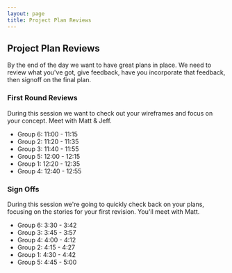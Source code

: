 ```yaml
---
layout: page
title: Project Plan Reviews
---
```


## Project Plan Reviews

By the end of the day we want to have great plans in place. We need to review what you've got, give feedback, have you incorporate that feedback, then signoff on the final plan.

### First Round Reviews

During this session we want to check out your wireframes and focus on your concept. Meet with Matt & Jeff.

* Group 6: 11:00 - 11:15
* Group 2: 11:20 - 11:35
* Group 3: 11:40 - 11:55
* Group 5: 12:00 - 12:15
* Group 1: 12:20 - 12:35
* Group 4: 12:40 - 12:55

### Sign Offs

During this session we're going to quickly check back on your plans, focusing on the stories for your first revision. You'll meet with Matt.

* Group 6: 3:30 - 3:42
* Group 3: 3:45 - 3:57
* Group 4: 4:00 - 4:12
* Group 2: 4:15 - 4:27
* Group 1: 4:30 - 4:42
* Group 5: 4:45 - 5:00
